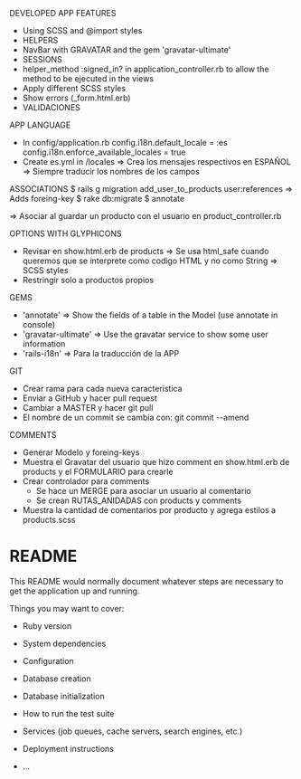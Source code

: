 DEVELOPED APP FEATURES

- Using SCSS and @import styles
- HELPERS
- NavBar with GRAVATAR and the gem 'gravatar-ultimate'
- SESSIONS
- helper_method :signed_in? in application_controller.rb to allow the method to be ejecuted in the views
- Apply different SCSS styles
- Show errors (_form.html.erb)
- VALIDACIONES

APP LANGUAGE
  * In config/application.rb
    config.i18n.default_locale = :es
    config.i18n.enforce_available_locales = true
  * Create es.yml in /locales   => Crea los mensajes respectivos en ESPAÑOL
   => Siempre traducir los nombres de los campos

ASSOCIATIONS
  $ rails g migration add_user_to_products user:references   => Adds foreing-key
  $ rake db:migrate
  $ annotate

  => Asociar al guardar un producto con el usuario en product_controller.rb

OPTIONS WITH GLYPHICONS
  - Revisar en show.html.erb de products
    => Se usa html_safe cuando queremos que se interprete como codigo HTML y no como String
    => SCSS styles
  - Restringir solo a productos propios

GEMS
- 'annotate' => Show the fields of a table in the Model (use annotate in console)
- 'gravatar-ultimate' => Use the gravatar service to show some user information
- 'rails-i18n' => Para la traducción de la APP

GIT
- Crear rama para cada nueva caracteristica
- Enviar a GitHub y hacer pull request
- Cambiar a MASTER y hacer git pull
- El nombre de un commit se cambia con: git commit --amend


COMMENTS
- Generar Modelo y foreing-keys
- Muestra el Gravatar del usuario que hizo comment en show.html.erb de products y el FORMULARIO para crearle
- Crear controlador para comments
  * Se hace un MERGE para asociar un usuario al comentario
  * Se crean RUTAS_ANIDADAS con products y comments
- Muestra la cantidad de comentarios por producto y agrega estilos a products.scss



# README

This README would normally document whatever steps are necessary to get the
application up and running.

Things you may want to cover:

* Ruby version

* System dependencies

* Configuration

* Database creation

* Database initialization

* How to run the test suite

* Services (job queues, cache servers, search engines, etc.)

* Deployment instructions

* ...
